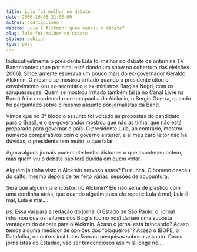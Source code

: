 ```yaml
---
title: Lula foi melhor no debate
date: 2006-10-08 21:00:00
author: rodrigo.lobo
debate: Lula X Alckmin: quem venceu o debate?
slug: lula-foi-melhor-no-debate
status: publish 
type: post
---
```


Indiscutivelmente o presidente Lula foi melhor no debate de ontem na TV Bandeirantes (que por sinal está dando um show na cobertura das eleições 2006). Sinceramente esperava um pouco mais do ex-governador Geraldo Alckmin. O mesmo se mostrou irritado quando o presidente citou o envolvimento seu ex-secretário e ex-ministros Bargias Negri, com os sanguessugas. Quem se mostrou irritado também (aí já no Canal Livre na Band) foi o coordenador de campanha do Alckmin, o Sergio Guerra, quando foi perguntado sobre o mesmo assunto por jornalistas da Band. 


Vimos que no 3° bloco o assunto foi voltado às propostas do candidato para o Brasil, e o ex-goverandor mostrou que não as tinha, que não está preparado para governar o país. O presidente Lula, ao contrário, mostrou números comparativos com o governo anterior, e aí meu caro leitor não há dúvidas, o presidente tem muito  o que falar. 


Agora alguns jornais podem até tentar distorcer o que aconteceu ontem, mas quem viu o debate não terá dúvida em quem votar.


Alguém já tinha visto o Alckmin nervoso antes? Eu nunca. O homem desceu do salto, mesmo depois de ter feito várias  sessões de acupuntura.


Será que alguém já encostou no Alckmin? Ele não seria de plástico com uma cordinha atrás, que quando alguém puxa ele repete: Lula é mal, Lula é mal, Lula é mal....


ps. Essa vai para a redação do jornal O Estado de São Paulo: o  jornal informou que os leitores dos Blog´s (como nós) dariam uma suposta vantagem do debate para o Alckmin. Acaso o jornal está brincando? Acaso temos alguma medidor de opniões dos "blogueiros"? Acaso o IBOPE, o Datafolha, ou outros institutos fizeram pesquisas sobre o assunto. Caros jornalistas do Estadão, vão ser tendenciosos assim lá longe né....


